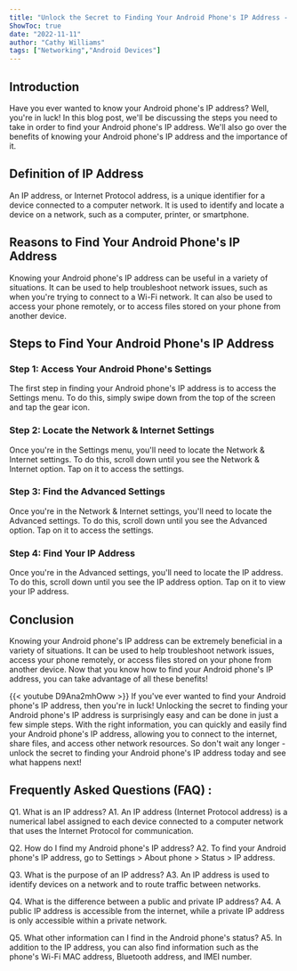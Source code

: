 ```yaml
---
title: "Unlock the Secret to Finding Your Android Phone's IP Address - You Won't Believe What Happens Next!"
ShowToc: true 
date: "2022-11-11"
author: "Cathy Williams" 
tags: ["Networking","Android Devices"]
---
```

## Introduction
Have you ever wanted to know your Android phone's IP address? Well, you're in luck! In this blog post, we'll be discussing the steps you need to take in order to find your Android phone's IP address. We'll also go over the benefits of knowing your Android phone's IP address and the importance of it.

## Definition of IP Address
An IP address, or Internet Protocol address, is a unique identifier for a device connected to a computer network. It is used to identify and locate a device on a network, such as a computer, printer, or smartphone.

## Reasons to Find Your Android Phone's IP Address
Knowing your Android phone's IP address can be useful in a variety of situations. It can be used to help troubleshoot network issues, such as when you're trying to connect to a Wi-Fi network. It can also be used to access your phone remotely, or to access files stored on your phone from another device.

## Steps to Find Your Android Phone's IP Address

### Step 1: Access Your Android Phone's Settings
The first step in finding your Android phone's IP address is to access the Settings menu. To do this, simply swipe down from the top of the screen and tap the gear icon.

### Step 2: Locate the Network & Internet Settings
Once you're in the Settings menu, you'll need to locate the Network & Internet settings. To do this, scroll down until you see the Network & Internet option. Tap on it to access the settings.

### Step 3: Find the Advanced Settings
Once you're in the Network & Internet settings, you'll need to locate the Advanced settings. To do this, scroll down until you see the Advanced option. Tap on it to access the settings.

### Step 4: Find Your IP Address
Once you're in the Advanced settings, you'll need to locate the IP address. To do this, scroll down until you see the IP address option. Tap on it to view your IP address.

## Conclusion
Knowing your Android phone's IP address can be extremely beneficial in a variety of situations. It can be used to help troubleshoot network issues, access your phone remotely, or access files stored on your phone from another device. Now that you know how to find your Android phone's IP address, you can take advantage of all these benefits!

{{< youtube D9Ana2mhOww >}} 
If you've ever wanted to find your Android phone's IP address, then you're in luck! Unlocking the secret to finding your Android phone's IP address is surprisingly easy and can be done in just a few simple steps. With the right information, you can quickly and easily find your Android phone's IP address, allowing you to connect to the internet, share files, and access other network resources. So don't wait any longer - unlock the secret to finding your Android phone's IP address today and see what happens next!

## Frequently Asked Questions (FAQ) :
Q1. What is an IP address?
A1. An IP address (Internet Protocol address) is a numerical label assigned to each device connected to a computer network that uses the Internet Protocol for communication.

Q2. How do I find my Android phone's IP address?
A2. To find your Android phone's IP address, go to Settings > About phone > Status > IP address.

Q3. What is the purpose of an IP address?
A3. An IP address is used to identify devices on a network and to route traffic between networks.

Q4. What is the difference between a public and private IP address?
A4. A public IP address is accessible from the internet, while a private IP address is only accessible within a private network.

Q5. What other information can I find in the Android phone's status?
A5. In addition to the IP address, you can also find information such as the phone's Wi-Fi MAC address, Bluetooth address, and IMEI number.


